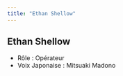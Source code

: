 ```yaml
---
title: "Ethan Shellow"
---
```


Ethan Shellow
-------------


- Rôle : Opérateur  
- Voix Japonaise : Mitsuaki Madono

